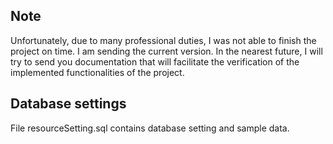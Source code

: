 ## Note
Unfortunately, due to many professional duties, I was not able to finish the project on time.
I am sending the current version. In the nearest future, I will try to send you documentation that will facilitate the verification of the implemented functionalities of the project.

## Database settings
File resourceSetting.sql contains database setting and sample data. 
